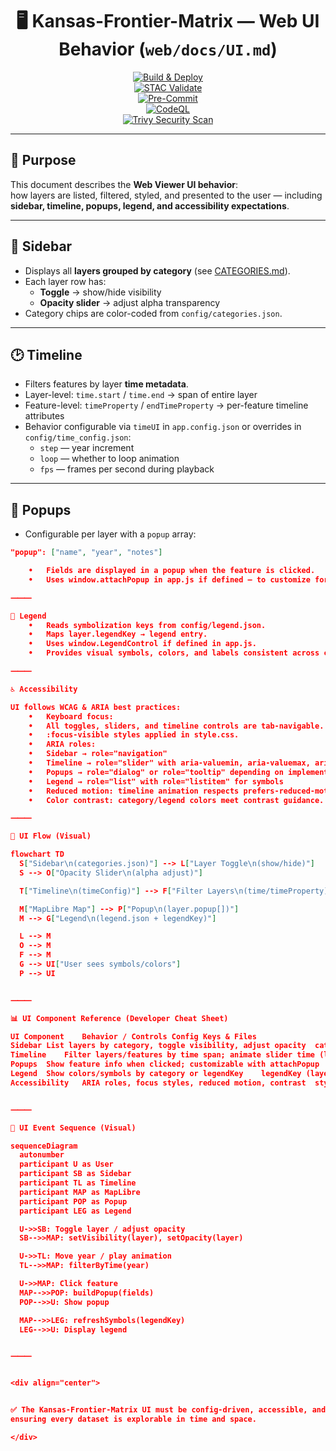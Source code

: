 <div align="center">

# 🖥 Kansas-Frontier-Matrix — Web UI Behavior (`web/docs/UI.md`)

[![Build & Deploy](https://github.com/bartytime4life/Kansas-Frontier-Matrix/actions/workflows/site.yml/badge.svg)](../../.github/workflows/site.yml)  
[![STAC Validate](https://github.com/bartytime4life/Kansas-Frontier-Matrix/actions/workflows/stac-validate.yml/badge.svg)](../../.github/workflows/stac-validate.yml)  
[![Pre-Commit](https://github.com/bartytime4life/Kansas-Frontier-Matrix/actions/workflows/pre-commit.yml/badge.svg)](../../.github/workflows/pre-commit.yml)  
[![CodeQL](https://github.com/bartytime4life/Kansas-Frontier-Matrix/actions/workflows/codeql.yml/badge.svg)](../../.github/workflows/codeql.yml)  
[![Trivy Security Scan](https://github.com/bartytime4life/Kansas-Frontier-Matrix/actions/workflows/trivy.yml/badge.svg)](../../.github/workflows/trivy.yml)

</div>

---

## 📖 Purpose

This document describes the **Web Viewer UI behavior**:  
how layers are listed, filtered, styled, and presented to the user — including **sidebar, timeline, popups, legend, and accessibility expectations**.

---

## 🧩 Sidebar

- Displays all **layers grouped by category** (see [CATEGORIES.md](CATEGORIES.md)).  
- Each layer row has:
  - **Toggle** → show/hide visibility  
  - **Opacity slider** → adjust alpha transparency  
- Category chips are color-coded from `config/categories.json`.  

---

## 🕑 Timeline

- Filters features by layer **time metadata**.  
- Layer-level: `time.start` / `time.end` → span of entire layer  
- Feature-level: `timeProperty` / `endTimeProperty` → per-feature timeline attributes  
- Behavior configurable via `timeUI` in `app.config.json` or overrides in `config/time_config.json`:  
  - `step` — year increment  
  - `loop` — whether to loop animation  
  - `fps` — frames per second during playback  

---

## 💬 Popups

- Configurable per layer with a `popup` array:

```json
"popup": ["name", "year", "notes"]

	•	Fields are displayed in a popup when the feature is clicked.
	•	Uses window.attachPopup in app.js if defined — to customize formatting or add richer interactivity.

⸻

🎨 Legend
	•	Reads symbolization keys from config/legend.json.
	•	Maps layer.legendKey → legend entry.
	•	Uses window.LegendControl if defined in app.js.
	•	Provides visual symbols, colors, and labels consistent across categories.

⸻

♿ Accessibility

UI follows WCAG & ARIA best practices:
	•	Keyboard focus:
	•	All toggles, sliders, and timeline controls are tab-navigable.
	•	:focus-visible styles applied in style.css.
	•	ARIA roles:
	•	Sidebar → role="navigation"
	•	Timeline → role="slider" with aria-valuemin, aria-valuemax, aria-valuenow
	•	Popups → role="dialog" or role="tooltip" depending on implementation
	•	Legend → role="list" with role="listitem" for symbols
	•	Reduced motion: timeline animation respects prefers-reduced-motion.
	•	Color contrast: category/legend colors meet contrast guidance.

⸻

🔄 UI Flow (Visual)

flowchart TD
  S["Sidebar\n(categories.json)"] --> L["Layer Toggle\n(show/hide)"]
  S --> O["Opacity Slider\n(alpha adjust)"]

  T["Timeline\n(timeConfig)"] --> F["Filter Layers\n(time/timeProperty)"]

  M["MapLibre Map"] --> P["Popup\n(layer.popup[])"]
  M --> G["Legend\n(legend.json + legendKey)"]

  L --> M
  O --> M
  F --> M
  G --> UI["User sees symbols/colors"]
  P --> UI


⸻

📊 UI Component Reference (Developer Cheat Sheet)

UI Component	Behavior / Controls	Config Keys & Files
Sidebar	List layers by category, toggle visibility, adjust opacity	category (layer) → config/categories.json; visible, opacity (layer/defaults)
Timeline	Filter layers/features by time span; animate slider	time (layer), timeProperty/endTimeProperty (feature), timeUI (app.config.json), config/time_config.json
Popups	Show feature info when clicked; customizable with attachPopup	popup array (layer), optional window.attachPopup in app.js
Legend	Show colors/symbols by category or legendKey	legendKey (layer), config/legend.json, optional window.LegendControl in app.js
Accessibility	ARIA roles, focus styles, reduced motion, contrast	style.css (tokens, :focus-visible), media queries for motion/contrast


⸻

🧭 UI Event Sequence (Visual)

sequenceDiagram
  autonumber
  participant U as User
  participant SB as Sidebar
  participant TL as Timeline
  participant MAP as MapLibre
  participant POP as Popup
  participant LEG as Legend

  U->>SB: Toggle layer / adjust opacity
  SB-->>MAP: setVisibility(layer), setOpacity(layer)

  U->>TL: Move year / play animation
  TL-->>MAP: filterByTime(year)

  U->>MAP: Click feature
  MAP-->>POP: buildPopup(fields)
  POP-->>U: Show popup

  MAP-->>LEG: refreshSymbols(legendKey)
  LEG-->>U: Display legend


⸻


<div align="center">


✅ The Kansas-Frontier-Matrix UI must be config-driven, accessible, and reproducible —
ensuring every dataset is explorable in time and space.

</div>
```
